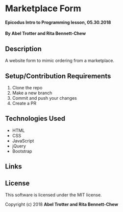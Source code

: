 # Marketplace Form

#### Epicodus Intro to Programming lesson, 05.30.2018

#### By Abel Trotter and Rita Bennett-Chew

## Description

A website form to mimic ordering from a marketplace.

## Setup/Contribution Requirements

1. Clone the repo
1. Make a new branch
1. Commit and push your changes
1. Create a PR

## Technologies Used

* HTML
* CSS
* JavaScript
* jQuery
* Bootstrap

## Links


## License

This software is licensed under the MIT license.

Copyright (c) 2018 **Abel Trotter and Rita Bennett-Chew**

